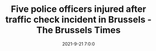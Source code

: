 ---
"title": "Five police officers injured after traffic check incident in Brussels - The Brussels Times"
"date": "2021-9-21 7:0:0"
"feed_name": "GOOGLENEWSDRILLING"
"feed_website": "https://news.google.com/search?q=drilling%2Bincident&hl=en-US&gl=US&ceid=US:en"
"feed_rss": "https://news.google.com/rss/search?q=drilling%2Bincident&hl=en-US&gl=US&ceid=US:en"
"link": "https://www.brusselstimes.com/brussels/185911/five-police-officers-injured-after-traffic-check-incident-in-brussels/"
"source": "{'href': 'https://www.brusselstimes.com', 'title': 'The Brussels Times'}"
"file": "_posts/2021-1-1-1f121b9036cc6538b52deba895853e27018e6de7.md"
"accident": "1"
"drilling": "0"
"dead": "0"
"injured": "5"
"arrested": "0"
"place": "brussels"
"where": "road site"
"causes": "traffic check"
"place_uri": "http://en.wikipedia.org/wiki/Brussels"
---
